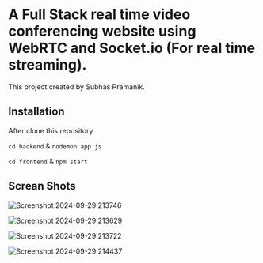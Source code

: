 # A Full Stack real time video conferencing website using WebRTC and Socket.io (For real time streaming).

This project created by Subhas Pramanik.

## Installation 

After clone this repository 

`cd backend`  &  ` nodemon app.js `

`cd frontend` & ` npm start `

## Screan Shots

![Screenshot 2024-09-29 213746](https://github.com/user-attachments/assets/06be7df4-4fe0-4a7d-905b-d8f6797100ff)

![Screenshot 2024-09-29 213629](https://github.com/user-attachments/assets/300c87b3-804f-4b70-a0ea-7bb5610dd77c)

![Screenshot 2024-09-29 213722](https://github.com/user-attachments/assets/1be2d0d0-6af4-46ba-b446-cab0e70f1689)

![Screenshot 2024-09-29 214437](https://github.com/user-attachments/assets/d328062f-0f06-4f4b-b6e2-65a8080616ab)
